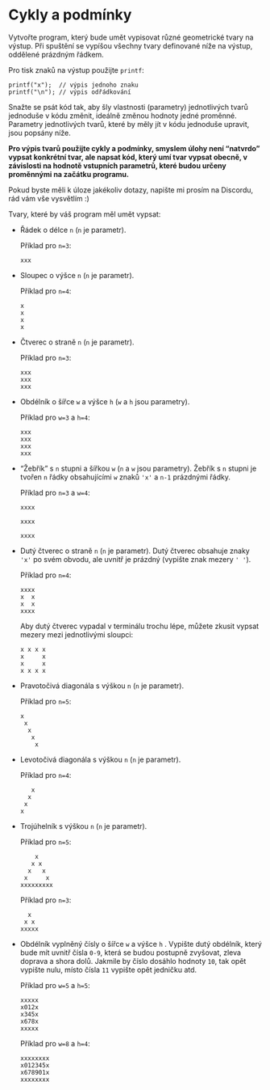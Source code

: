# Cykly a podmínky

Vytvořte program, který bude umět vypisovat různé geometrické tvary na výstup. Při spuštění se vypíšou všechny tvary definované níže na výstup, oddělené prázdným řádkem.

Pro tisk znaků na výstup použijte `printf`:

    printf("x");  // výpis jednoho znaku
    printf("\n"); // výpis odřádkování

Snažte se psát kód tak, aby šly vlastnosti (parametry) jednotlivých tvarů jednoduše v kódu změnit, ideálně změnou hodnoty jedné proměnné. Parametry jednotlivých tvarů, které by měly jít v kódu jednoduše upravit, jsou popsány níže.

**Pro výpis tvarů použijte cykly a podmínky, smyslem úlohy není “natvrdo” vypsat konkrétní tvar, ale napsat kód, který umí tvar vypsat obecně, v závislosti na hodnotě vstupních parametrů, které budou určeny proměnnými na začátku programu.**

Pokud byste měli k úloze jakékoliv dotazy, napište mi prosím na Discordu, rád vám vše vysvětlím :)

Tvary, které by váš program měl umět vypsat:

*   Řádek o délce `n` (`n` je parametr).
    
    Příklad pro `n=3`:
    
        xxx
    
*   Sloupec o výšce `n` (`n` je parametr).
    
    Příklad pro `n=4`:
    
        x
        x
        x
        x
    
*   Čtverec o straně `n` (`n` je parametr).
    
    Příklad pro `n=3`:
    
        xxx
        xxx
        xxx
    
*   Obdélník o šířce `w` a výšce `h` (`w` a `h` jsou parametry).
    
    Příklad pro `w=3` a `h=4`:
    
        xxx
        xxx
        xxx
        xxx
    
*   “Žebřík” s `n` stupni a šířkou `w` (`n` a `w` jsou parametry). Žebřík s `n` stupni je tvořen `n` řádky obsahujícími `w` znaků `'x'` a `n-1` prázdnými řádky.
    
    Příklad pro `n=3` a `w=4`:
    
        xxxx
        
        xxxx
        
        xxxx
    
*   Dutý čtverec o straně `n` (`n` je parametr). Dutý čtverec obsahuje znaky `'x'` po svém obvodu, ale uvnitř je prázdný (vypište znak mezery `' '`).
    
    Příklad pro `n=4`:
    
        xxxx
        x  x
        x  x
        xxxx
    
    Aby dutý čtverec vypadal v terminálu trochu lépe, můžete zkusit vypsat mezery mezi jednotlivými sloupci:
    
        x x x x
        x     x
        x     x
        x x x x
    
*   Pravotočivá diagonála s výškou `n` (`n` je parametr).
    
    Příklad pro `n=5`:
    
        x
         x
          x
           x
            x
    
*   Levotočivá diagonála s výškou `n` (`n` je parametr).
    
    Příklad pro `n=4`:
    
           x
          x
         x
        x
    
*   Trojúhelník s výškou `n` (`n` je parametr).
    
    Příklad pro `n=5`:
    
            x
           x x
          x   x
         x     x
        xxxxxxxxx
    
    Příklad pro `n=3`:
    
          x  
         x x
        xxxxx
    
*   Obdélník vyplněný čísly o šířce `w` a výšce `h` . Vypište dutý obdélník, který bude mít uvnitř čísla `0-9`, která se budou postupně zvyšovat, zleva doprava a shora dolů. Jakmile by číslo dosáhlo hodnoty `10`, tak opět vypište nulu, místo čísla `11` vypište opět jedničku atd.
    
    Příklad pro `w=5` a `h=5`:
    
        xxxxx
        x012x
        x345x
        x678x
        xxxxx
    
    Příklad pro `w=8` a `h=4`:
    
        xxxxxxxx
        x012345x
        x678901x
        xxxxxxxx

